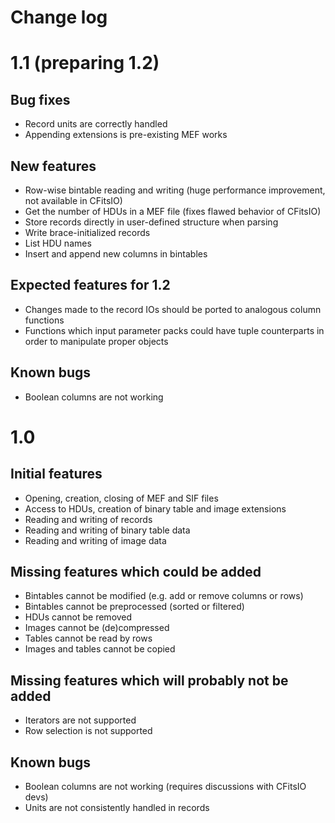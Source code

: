 # Change log

# 1.1 (preparing 1.2)

## Bug fixes

* Record units are correctly handled
* Appending extensions is pre-existing MEF works

## New features

* Row-wise bintable reading and writing (huge performance improvement, not available in CFitsIO)
* Get the number of HDUs in a MEF file (fixes flawed behavior of CFitsIO)
* Store records directly in user-defined structure when parsing
* Write brace-initialized records
* List HDU names
* Insert and append new columns in bintables

## Expected features for 1.2

* Changes made to the record IOs should be ported to analogous column functions
* Functions which input parameter packs could have tuple counterparts in order to manipulate proper objects

## Known bugs

* Boolean columns are not working

# 1.0

## Initial features

* Opening, creation, closing of MEF and SIF files
* Access to HDUs, creation of binary table and image extensions
* Reading and writing of records
* Reading and writing of binary table data
* Reading and writing of image data

## Missing features which could be added

* Bintables cannot be modified (e.g. add or remove columns or rows)
* Bintables cannot be preprocessed (sorted or filtered)
* HDUs cannot be removed
* Images cannot be (de)compressed
* Tables cannot be read by rows
* Images and tables cannot be copied

## Missing features which will probably not be added

* Iterators are not supported
* Row selection is not supported

## Known bugs

* Boolean columns are not working (requires discussions with CFitsIO devs)
* Units are not consistently handled in records
